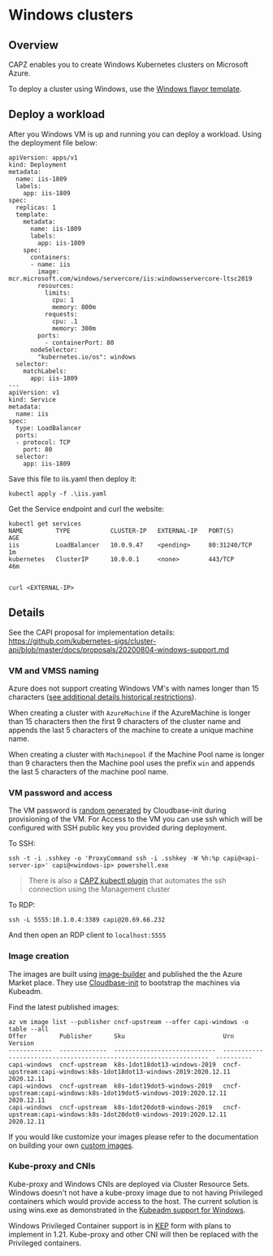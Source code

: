 # Windows clusters

## Overview

CAPZ enables you to create Windows Kubernetes clusters on Microsoft Azure.

To deploy a cluster using Windows, use the [Windows flavor template](https://raw.githubusercontent.com/kubernetes-sigs/cluster-api-provider-azure/master/templates/cluster-template-windows.yaml).

## Deploy a workload

After you Windows VM is up and running you can deploy a workload. Using the deployment file below:

```
apiVersion: apps/v1
kind: Deployment
metadata:
  name: iis-1809
  labels:
    app: iis-1809
spec:
  replicas: 1
  template:
    metadata:
      name: iis-1809
      labels:
        app: iis-1809
    spec:
      containers:
      - name: iis
        image: mcr.microsoft.com/windows/servercore/iis:windowsservercore-ltsc2019
        resources:
          limits:
            cpu: 1
            memory: 800m
          requests:
            cpu: .1
            memory: 300m
        ports:
          - containerPort: 80
      nodeSelector:
        "kubernetes.io/os": windows
  selector:
    matchLabels:
      app: iis-1809
---
apiVersion: v1
kind: Service
metadata:
  name: iis
spec:
  type: LoadBalancer
  ports:
  - protocol: TCP
    port: 80
  selector:
    app: iis-1809
```

Save this file to iis.yaml then deploy it:

```
kubectl apply -f .\iis.yaml
```

Get the Service endpoint and curl the website:

```
kubectl get services
NAME         TYPE           CLUSTER-IP   EXTERNAL-IP   PORT(S)        AGE
iis          LoadBalancer   10.0.9.47    <pending>     80:31240/TCP   1m
kubernetes   ClusterIP      10.0.0.1     <none>        443/TCP        46m


curl <EXTERNAL-IP>
```

## Details

See the CAPI proposal for implementation details: https://github.com/kubernetes-sigs/cluster-api/blob/master/docs/proposals/20200804-windows-support.md

### VM and VMSS naming

Azure does not support creating Windows VM's with names longer than 15 characters ([see additional details historical restrictions](https://github.com/kubernetes-sigs/cluster-api/issues/2217#issuecomment-743336941)).  

When creating a cluster with `AzureMachine` if the AzureMachine is longer than 15 characters then the first 9 characters of the cluster name and appends the last 5 characters of the machine to create a unique machine name.  

When creating a cluster with `Machinepool` if the Machine Pool name is longer than 9 characters then the Machine pool uses the prefix `win` and appends the last 5 characters of the machine pool name.

### VM password and access
The VM password is [random generated](https://cloudbase-init.readthedocs.io/en/latest/plugins.html#setting-password-main)
by Cloudbase-init during provisioning of the VM. For Access to the VM you can use ssh which will be configured with SSH
public key you provided during deployment. 

To SSH:

```
ssh -t -i .sshkey -o 'ProxyCommand ssh -i .sshkey -W %h:%p capi@<api-server-ip>' capi@<windows-ip> powershell.exe
```

> There is also a [CAPZ kubectl plugin](https://github.com/kubernetes-sigs/cluster-api-provider-azure/blob/master/hack/debugging/Readme.md) that automates the ssh connection using the Management cluster

To RDP:

```
ssh -L 5555:10.1.0.4:3389 capi@20.69.66.232
```

And then open an RDP client to `localhost:5555`

### Image creation
The images are built using [image-builder](https://github.com/kubernetes-sigs/image-builder) and published the the Azure Market place. They use [Cloudbase-init](https://cloudbase-init.readthedocs.io/en/latest/) to bootstrap the machines via Kubeadm.  

Find the latest published images: 

```
az vm image list --publisher cncf-upstream --offer capi-windows -o table --all  
Offer         Publisher      Sku                           Urn                                                                 Version
------------  -------------  ----------------------------  ------------------------------------------------------------------  ----------
capi-windows  cncf-upstream  k8s-1dot18dot13-windows-2019  cncf-upstream:capi-windows:k8s-1dot18dot13-windows-2019:2020.12.11  2020.12.11
capi-windows  cncf-upstream  k8s-1dot19dot5-windows-2019   cncf-upstream:capi-windows:k8s-1dot19dot5-windows-2019:2020.12.11   2020.12.11
capi-windows  cncf-upstream  k8s-1dot20dot0-windows-2019   cncf-upstream:capi-windows:k8s-1dot20dot0-windows-2019:2020.12.11   2020.12.11
```

If you would like customize your images please refer to the documentation on building your own [custom images](custom-images.md).

### Kube-proxy and CNIs

Kube-proxy and Windows CNIs are deployed via Cluster Resource Sets.  Windows doesn't not have a kube-proxy image due 
to not having Privileged containers which would provide access to the host.  The current solution is using wins.exe as 
demonstrated in the [Kubeadm support for Windows](https://kubernetes.io/docs/tasks/administer-cluster/kubeadm/adding-windows-nodes/).    

Windows Privileged Container support is in [KEP](https://github.com/kubernetes/enhancements/pull/2037) form with plans to 
implement in 1.21.  Kube-proxy and other CNI will then be replaced with the Privileged containers. 
